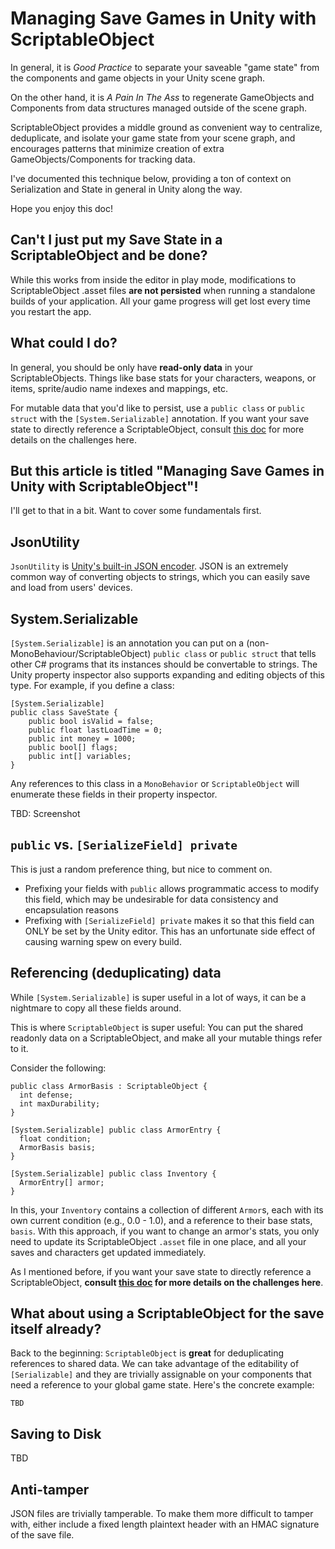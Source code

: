# Managing Save Games in Unity with ScriptableObject

In general, it is *Good Practice* to separate your saveable "game state" from the components and game objects in your Unity scene graph.

On the other hand, it is *A Pain In The Ass* to regenerate GameObjects and Components from data structures managed outside of the scene graph.

ScriptableObject provides a middle ground as convenient way to centralize, deduplicate, and isolate your game state from your scene graph, and encourages patterns that minimize creation of extra GameObjects/Components for tracking data.

I've documented this technique below, providing a ton of context on Serialization and State in general in Unity along the way.

Hope you enjoy this doc!

## Can't I just put my Save State in a ScriptableObject and be done?

While this works from inside the editor in play mode, modifications to ScriptableObject .asset files **are not persisted**
when running a standalone builds of your application.  All your game progress will get lost every time you restart the app.

## What could I do?

In general, you should be only have **read-only data** in your ScriptableObjects.  Things like base stats for your
characters, weapons, or items, sprite/audio name indexes and mappings, etc.

For mutable data that you'd like to persist, use a `public class` or `public struct` with the `[System.Serializable]`
annotation.  If you want your save state to directly reference a ScriptableObject, consult [this doc](https://github.com/fmoo/Orange/tree/master/Assets/Scripts/Serialization)
for more details on the challenges here.

## But this article is titled "Managing Save Games in Unity with ScriptableObject"!

I'll get to that in a bit.  Want to cover some fundamentals first.

## JsonUtility

`JsonUtility` is [Unity's built-in JSON encoder](https://docs.unity3d.com/ScriptReference/JsonUtility.html).  JSON is an
extremely common way of converting objects to strings, which you can easily save and load from users' devices.

## System.Serializable

`[System.Serializable]` is an annotation you can put on a (non-MonoBehaviour/ScriptableObject) `public class` or `public struct`
that tells other C# programs that its instances should be convertable to strings.  The Unity property inspector also supports
expanding and editing objects of this type.  For example, if you define a class:
```
[System.Serializable]
public class SaveState {
    public bool isValid = false;
    public float lastLoadTime = 0;
    public int money = 1000;
    public bool[] flags;
    public int[] variables;
}
```

Any references to this class in a `MonoBehavior` or `ScriptableObject` will enumerate these fields in their property inspector.

TBD: Screenshot

## `public` vs. `[SerializeField] private`

This is just a random preference thing, but nice to comment on.

- Prefixing your fields with `public` allows programmatic access to modify this field, which may be undesirable for data consistency and encapsulation reasons
- Prefixing with `[SerializeField] private` makes it so that this field can ONLY be set by the Unity editor.  This has an unfortunate side effect of causing warning spew on every build.

## Referencing (deduplicating) data

While `[System.Serializable]` is super useful in a lot of ways, it can be a nightmare to copy all these fields around.

This is where `ScriptableObject` is super useful: You can put the shared readonly data on a ScriptableObject,
and make all your mutable things refer to it.

Consider the following:
```
public class ArmorBasis : ScriptableObject {
  int defense;
  int maxDurability;
}

[System.Serializable] public class ArmorEntry {
  float condition;
  ArmorBasis basis;
}

[System.Serializable] public class Inventory {
  ArmorEntry[] armor;
}
```

In this, your `Inventory` contains a collection of different `Armor`s, each with its own current condition (e.g., 0.0 - 1.0), and
a reference to their base stats, `basis`.  With this approach, if you want to change an armor's stats, you only need to
update its ScriptableObject `.asset` file in one place, and all your saves and characters get updated immediately.

As I mentioned before, if you want your save state to directly reference a ScriptableObject, **consult [this doc](https://github.com/fmoo/Orange/tree/master/Assets/Scripts/Serialization)
for more details on the challenges here**.

## What about using a ScriptableObject for the save itself already?

Back to the beginning: `ScriptableObject` is **great** for deduplicating references to shared data.  We can take advantage of
the editability of `[Serializable]` and they are trivially assignable on your components that need a reference to your
global game state.  Here's the concrete example:
```
TBD
```

## Saving to Disk

TBD

## Anti-tamper
JSON files are trivially tamperable.  To make them more difficult to tamper with, either include a fixed length
plaintext header with an HMAC signature of the save file.
